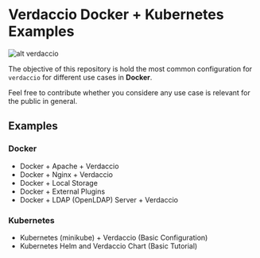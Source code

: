 # Verdaccio Docker + Kubernetes Examples

![alt verdaccio](https://www.verdaccio.org/img/devops_support_grey.png "verdaccio devops")

The objective of this repository is hold the most common configuration for `verdaccio` for different use cases in **Docker**.

Feel free to contribute whether you considere any use case is relevant for the public in general.

## Examples

### Docker

* Docker + Apache + Verdaccio
* Docker + Nginx + Verdaccio
* Docker + Local Storage
* Docker + External Plugins
* Docker + LDAP (OpenLDAP) Server + Verdaccio

### Kubernetes

* Kubernetes (minikube) + Verdaccio (Basic Configuration)
* Kubernetes Helm and Verdaccio Chart (Basic Tutorial)